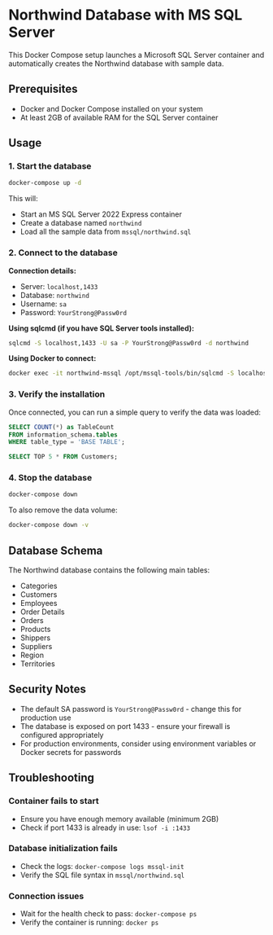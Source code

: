 # Northwind Database with MS SQL Server

This Docker Compose setup launches a Microsoft SQL Server container and automatically creates the Northwind database with sample data.

## Prerequisites

- Docker and Docker Compose installed on your system
- At least 2GB of available RAM for the SQL Server container

## Usage

### 1. Start the database

```bash
docker-compose up -d
```

This will:
- Start an MS SQL Server 2022 Express container
- Create a database named `northwind`
- Load all the sample data from `mssql/northwind.sql`

### 2. Connect to the database

**Connection details:**
- Server: `localhost,1433`
- Database: `northwind`
- Username: `sa`
- Password: `YourStrong@Passw0rd`

**Using sqlcmd (if you have SQL Server tools installed):**
```bash
sqlcmd -S localhost,1433 -U sa -P YourStrong@Passw0rd -d northwind
```

**Using Docker to connect:**
```bash
docker exec -it northwind-mssql /opt/mssql-tools/bin/sqlcmd -S localhost -U sa -P YourStrong@Passw0rd -d northwind
```

### 3. Verify the installation

Once connected, you can run a simple query to verify the data was loaded:

```sql
SELECT COUNT(*) as TableCount 
FROM information_schema.tables 
WHERE table_type = 'BASE TABLE';
```

```sql
SELECT TOP 5 * FROM Customers;
```

### 4. Stop the database

```bash
docker-compose down
```

To also remove the data volume:
```bash
docker-compose down -v
```

## Database Schema

The Northwind database contains the following main tables:
- Categories
- Customers
- Employees
- Order Details
- Orders
- Products
- Shippers
- Suppliers
- Region
- Territories

## Security Notes

- The default SA password is `YourStrong@Passw0rd` - change this for production use
- The database is exposed on port 1433 - ensure your firewall is configured appropriately
- For production environments, consider using environment variables or Docker secrets for passwords

## Troubleshooting

### Container fails to start
- Ensure you have enough memory available (minimum 2GB)
- Check if port 1433 is already in use: `lsof -i :1433`

### Database initialization fails
- Check the logs: `docker-compose logs mssql-init`
- Verify the SQL file syntax in `mssql/northwind.sql`

### Connection issues
- Wait for the health check to pass: `docker-compose ps`
- Verify the container is running: `docker ps`